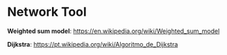 # Network Tool


**Weighted sum model**: https://en.wikipedia.org/wiki/Weighted_sum_model

**Dijkstra**: https://pt.wikipedia.org/wiki/Algoritmo_de_Dijkstra

